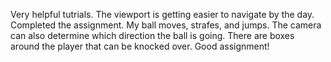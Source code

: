 Very helpful tutrials. The viewport is getting easier to navigate by the day. Completed the assignment. My ball moves, strafes, and jumps. The camera can also determine which direction the ball is going. There are boxes around the player that can be knocked over. Good assignment! 
